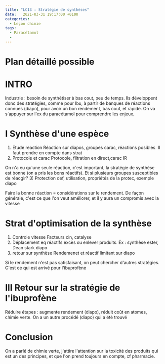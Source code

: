 ```yaml
---
title: "LC13 : Stratégie de synthèses"
date:   2021-03-31 19:17:00 +0100
categories:
  - Leçon chimie
tags:
  - Paracétamol
  - 
---
```

# Plan détaillé possible
# INTRO
Industrie : besoin de synthétiser à bas cout, peu de temps. Ils développent donc des stratégies, comme pour Ibu, à partir de banques de réactions connues (diapo), pour avoir un bon rendement, bas cout, et rapide.
On va s'appuyer sur l'ex du paracétamol pour comprendre les enjeux.
# I Synthèse d'une espèce
1) Etude reaction
Réaction sur diapos, groupes carac, réactions posibles. Il faut prendre en compte dans strat
2) Protocole et carac
Protocole, filtration en direct,carac IR

On n'a eu qu'une seule réaction, c'est important, la stratégie de synthèse est bonne (on a pris les bons réactifs).
Et si plusieurs groupes susceptibles de réacgir?
3) Protection
def, utilisation, propriétés de la protec, exemple diapo

Faire la bonne réaction = considérations sur le rendement. De façon générale, c'est ce que l'on veut améliorer, et il y aura un compromis avec la vitesse
# Strat d'optimisation de la synthèse
1) Controle vitesse
Facteurs cin, catalyse
2) Déplacement eq
réactifs excès ou enlever produits. Ex : synthèse ester, Dean stark diapo
3) retour sur synthèse
Rendemenet et réactif limitant sur diapo

Si le rendement n'est pas satisfaisant, on peut chercher d'autres stratégies. C'est ce qui est arrivé pour l'ibuprofène
# III Retour sur la stratégie de l'ibuprofène
Réduire étapes : augmente rendement (diapo), réduit coût en atomes, chimie verte. On a un autre procédé (diapo) qui a été trouvé

# Conclusion
On a parlé de chimie verte, j'attire l'attention sur la toxicité des produits qui est un des principes, et que l'on prend toujours en compte, cf pharmacie.
